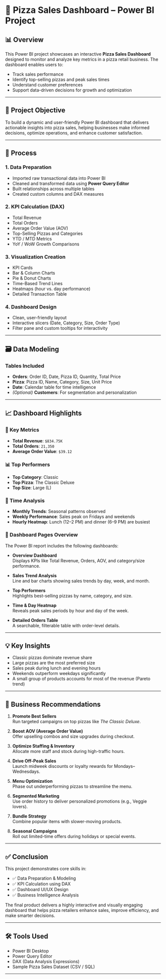 # 🍕 Pizza Sales Dashboard – Power BI Project

## 📊 Overview
This Power BI project showcases an interactive **Pizza Sales Dashboard** designed to monitor and analyze key metrics in a pizza retail business. The dashboard enables users to:

- Track sales performance  
- Identify top-selling pizzas and peak sales times  
- Understand customer preferences  
- Support data-driven decisions for growth and optimization

---

## 🎯 Project Objective
To build a dynamic and user-friendly Power BI dashboard that delivers actionable insights into pizza sales, helping businesses make informed decisions, optimize operations, and enhance customer satisfaction.

---

## 🔄 Process

### 1. Data Preparation
- Imported raw transactional data into Power BI  
- Cleaned and transformed data using **Power Query Editor**  
- Built relationships across multiple tables  
- Created custom columns and DAX measures

### 2. KPI Calculation (DAX)
- Total Revenue  
- Total Orders  
- Average Order Value (AOV)  
- Top-Selling Pizzas and Categories  
- YTD / MTD Metrics  
- YoY / WoW Growth Comparisons

### 3. Visualization Creation
- KPI Cards  
- Bar & Column Charts  
- Pie & Donut Charts  
- Time-Based Trend Lines  
- Heatmaps (hour vs. day performance)  
- Detailed Transaction Table

### 4. Dashboard Design
- Clean, user-friendly layout  
- Interactive slicers (Date, Category, Size, Order Type)  
- Filter pane and custom tooltips for interactivity

---

## 🗃️ Data Modeling

### Tables Included
- **Orders**: Order ID, Date, Pizza ID, Quantity, Total Price  
- **Pizza**: Pizza ID, Name, Category, Size, Unit Price  
- **Date**: Calendar table for time intelligence  
- *(Optional)* **Customers**: For segmentation and personalization

---

## 📈 Dashboard Highlights

### 🔢 Key Metrics
- **Total Revenue**: `$834.75K`  
- **Total Orders**: `21,350`  
- **Average Order Value**: `$39.12`

### 📊 Top Performers
- **Top Category**: Classic  
- **Top Pizza**: The Classic Deluxe  
- **Top Size**: Large (L)

### 📅 Time Analysis
- **Monthly Trends**: Seasonal patterns observed  
- **Weekly Performance**: Sales peak on Fridays and weekends  
- **Hourly Heatmap**: Lunch (12–2 PM) and dinner (6–9 PM) are busiest

### 🧭 Dashboard Pages Overview
The Power BI report includes the following dashboards:

- **Overview Dashboard**  
  Displays KPIs like Total Revenue, Orders, AOV, and category/size performance.

- **Sales Trend Analysis**  
  Line and bar charts showing sales trends by day, week, and month.

- **Top Performers**  
  Highlights best-selling pizzas by name, category, and size.

- **Time & Day Heatmap**  
  Reveals peak sales periods by hour and day of the week.

- **Detailed Orders Table**  
  A searchable, filterable table with order-level details.

---

## 💡 Key Insights

- Classic pizzas dominate revenue share  
- Large pizzas are the most preferred size  
- Sales peak during lunch and evening hours  
- Weekends outperform weekdays significantly  
- A small group of products accounts for most of the revenue (Pareto trend)

---

## 📌 Business Recommendations

1. **Promote Best Sellers**  
   Run targeted campaigns on top pizzas like *The Classic Deluxe*.

2. **Boost AOV (Average Order Value)**  
   Offer upselling combos and size upgrades during checkout.

3. **Optimize Staffing & Inventory**  
   Allocate more staff and stock during high-traffic hours.

4. **Drive Off-Peak Sales**  
   Launch midweek discounts or loyalty rewards for Mondays–Wednesdays.

5. **Menu Optimization**  
   Phase out underperforming pizzas to streamline the menu.

6. **Segmented Marketing**  
   Use order history to deliver personalized promotions (e.g., Veggie lovers).

7. **Bundle Strategy**  
   Combine popular items with slower-moving products.

8. **Seasonal Campaigns**  
   Roll out limited-time offers during holidays or special events.

---

## ✅ Conclusion
This project demonstrates core skills in:

- ✅ Data Preparation & Modeling  
- ✅ KPI Calculation using DAX  
- ✅ Dashboard UI/UX Design  
- ✅ Business Intelligence Analysis

The final product delivers a highly interactive and visually engaging dashboard that helps pizza retailers enhance sales, improve efficiency, and make smarter decisions.

---

## 🛠️ Tools Used
- Power BI Desktop  
- Power Query Editor  
- DAX (Data Analysis Expressions)  
- Sample Pizza Sales Dataset (CSV / SQL)

---

